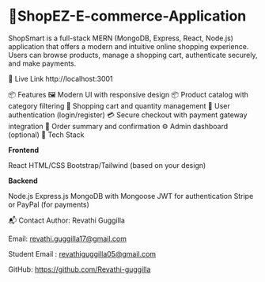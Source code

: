 # 🛒ShopEZ-E-commerce-Application 

ShopSmart is a full-stack MERN (MongoDB, Express, React, Node.js) application that offers a modern and intuitive online shopping experience. Users can browse products, manage a shopping cart, authenticate securely, and make payments.

🔗 Live Link
http://localhost:3001

📦 Features
🖼️ Modern UI with responsive design
📦 Product catalog with category filtering
🛒 Shopping cart and quantity management
🔐 User authentication (login/register)
💳 Secure checkout with payment gateway integration
🧾 Order summary and confirmation
⚙️ Admin dashboard (optional)
🚀 Tech Stack

**Frontend**

React
HTML/CSS
Bootstrap/Tailwind (based on your design)

**Backend**

Node.js
Express.js
MongoDB with Mongoose
JWT for authentication
Stripe or PayPal (for payments)

📬 Contact Author: Revathi Guggilla

Email: revathi.guggilla17@gmail.com

Student Email : revathiguggilla05@gmail.com

GitHub: https://github.com/Revathi-guggilla

